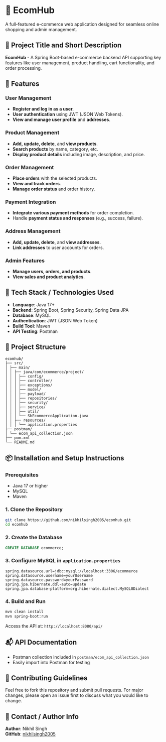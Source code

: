 # 🛒 EcomHub

A full-featured e-commerce web application designed for seamless online shopping and admin management.

## 📌 Project Title and Short Description
**EcomHub** - A Spring Boot-based e-commerce backend API supporting key features like user management, product handling, cart functionality, and order processing.

## 🚀 Features
### User Management
- **Register and log in as a user.**
- **User authentication** using JWT (JSON Web Tokens).
- **View and manage user profile** and **addresses**.

### Product Management
- **Add, update, delete**, and **view products**.
- **Search products** by name, category, etc.
- **Display product details** including image, description, and price.

### Order Management
- **Place orders** with the selected products.
- **View and track orders**.
- **Manage order status** and order history.

### Payment Integration
- **Integrate various payment methods** for order completion.
- Handle **payment status and responses** (e.g., success, failure).

### Address Management
- **Add, update, delete**, and **view addresses**.
- **Link addresses** to user accounts for orders.

### Admin Features
- **Manage users, orders, and products**.
- **View sales and product analytics**.

## 🧰 Tech Stack / Technologies Used
- **Language**: Java 17+
- **Backend**: Spring Boot, Spring Security, Spring Data JPA
- **Database**: MySQL
- **Authentication**: JWT (JSON Web Token)
- **Build Tool**: Maven
- **API Testing**: Postman

## 📂 Project Structure
```
ecomhub/
├── src/
│ ├── main/
│ │ ├── java/com/ecommerce/project/
│ │ │ ├── config/
│ │ │ ├── controller/
│ │ │ ├── exceptions/
│ │ │ ├── model/
│ │ │ ├── payload/
│ │ │ ├── repositories/
│ │ │ ├── security/
│ │ │ ├── service/
│ │ │ ├── util/
│ │ │ └── SbEcommerceApplication.java
│ │ ├── resources/
│ │ │ └── application.properties
├── postman/
│ └── ecom_api_collection.json
├── pom.xml
└── README.md
```

## 📦 Installation and Setup Instructions

### Prerequisites
- Java 17 or higher
- MySQL
- Maven

### 1. Clone the Repository
```bash
git clone https://github.com/nikhilsingh2005/ecomhub.git
cd ecomhub
```

### 2. Create the Database
```sql
CREATE DATABASE ecommerce;
```

### 3. Configure MySQL in `application.properties`
```properties
spring.datasource.url=jdbc:mysql://localhost:3306/ecommerce
spring.datasource.username=yourUsername
spring.datasource.password=yourPassword
spring.jpa.hibernate.ddl-auto=update
spring.jpa.database-platform=org.hibernate.dialect.MySQL8Dialect
```

### 4. Build and Run
```bash
mvn clean install
mvn spring-boot:run
```

Access the API at: `http://localhost:8080/api/`

## 📬 API Documentation
- Postman collection included in `postman/ecom_api_collection.json`
- Easily import into Postman for testing

## 🤝 Contributing Guidelines
Feel free to fork this repository and submit pull requests. For major changes, please open an issue first to discuss what you would like to change.

## 📧 Contact / Author Info
**Author**: Nikhil Singh  
**GitHub**: [nikhilsingh2005](https://github.com/nikhilsingh2005)
